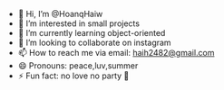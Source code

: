 - 👋 Hi, I’m @HoanqHaiw
- 👀 I’m interested in small projects
- 🌱 I’m currently learning object-oriented 
- 💞️ I’m looking to collaborate on instagram
- 📫 How to reach me via email: haih2482@gmail.com
- 😄 Pronouns: peace,luv,summer
- ⚡ Fun fact: no love no party 🥑

<!---
HoanqHaiw/HoanqHaiw is a ✨ special ✨ repository because its `README.md` (this file) appears on your GitHub profile.
You can click the Preview link to take a look at your changes.
--->
